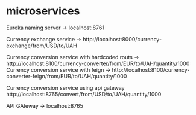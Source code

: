 # microservices

Eureka naming server -> localhost:8761

Currency exchange service -> http://localhost:8000/currency-exchange/from/USD/to/UAH </br>

Currency conversion service with hardcoded routs -> http://localhost:8100/currency-converter/from/EUR/to/UAH/quantity/1000 </br>
Currency conversion service with feign -> http://localhost:8100/currency-converter-feign/from/EUR/to/UAH/quantity/1000 </br>

Currency conversion service using api gateway http://localhost:8765/convert/from/USD/to/UAH/quantity/1000 </br>

API GAteway -> localhost:8765
